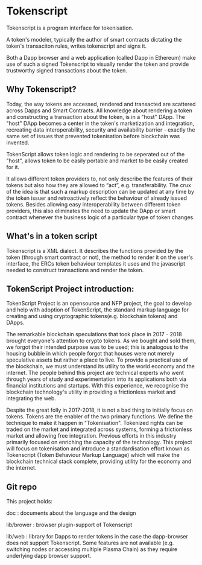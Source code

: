 # Tokenscript

Tokenscript is a program interface for tokenisation.

A token's modeler, typically the author of smart contracts dictating
the token's transaciton rules, writes tokenscript and signs it.

Both a Dapp browser and a web application (called Dapp in Ethereum)
make use of such a signed Tokenscript to visually render the token and
provide trustworthy signed transactions about the token.

## Why Tokenscript?

Today, the way tokens are accessed, rendered and transacted are scattered across Dapps and Smart Contracts. All knowledge about rendering a token and constructing a transaction about the token, is in a "host" DApp. The "host" DApp becomes a center in the token's marketization and integration, recreating data interoperability, security and availability barrier - exactly the same set of issues that prevented tokenisation before blockchain was invented.

TokenScript allows token logic and rendering to be seperated out of the "host", allows token to be easily portable and market to be easily created for it.

It allows different token providers to, not only describe the features of their tokens but also how they are allowed to “act”, e.g. transferability. The crux of the idea is that such a markup description can be updated at any time by the token issuer and retroactively reflect the behaviour of already issued tokens. Besides allowing easy interoperability between different token providers, this also eliminates the need to update the DApp or smart contract whenever the business logic of a particular type of token changes.

## What's in a token script

Tokenscript is a XML dialect. It describes the functions provided by the token (through smart contract or not), the method to render it on the user's interface, the ERCs token behaviour templates it uses and the javascript needed to construct transactions and render the token.

## TokenScript Project introduction: 

TokenScript Project is an opensource and NFP project, the goal to develop and help with adoption of TokenScript, the standard markup language for creating and using cryptographic tokens(e.g. blockchain tokens) and DApps.

The remarkable blockchain speculations that took place in 2017 - 2018 brought everyone's attention to crypto tokens. As we bought and sold them, we forgot their intended purpose was to be used; this is analogous to the housing bubble in which people forgot that houses were not merely speculative assets but rather a place to live. To provide a practical use of the blockchain, we must understand its utility to the world economy and the internet. The people behind this project are technical experts who went through years of study and experimentation into its applications both via financial institutions and startups. With this experience, we recognise the blockchain technology's utility in providing a frictionless market and integrating the web.

Despite the great folly in 2017-2018, it is not a bad thing to initially focus on tokens. Tokens are the enabler of the two primary functions. We define the technique to make it happen in "Tokenisation". Tokenized rights can be traded on the market and integrated across systems, forming a frictionless market and allowing free integration. Previous efforts in this industry primarily focused on enriching the capacity of the technology. This project will focus on tokenisation and introduce a standardisation effort known as Tokenscript (Token Behaviour Markup Language) which will make the blockchain technical stack complete, providing utility for the economy and the internet.


## Git repo

This project holds:

doc
:   documents about the language and the design

lib/brower
:   browser plugin-support of Tokenscript

lib/web
:    library for Dapps to render tokens in the case the dapp-browser does
not support Tokenscript. Some features are not available
(e.g. switching nodes or accessing multiple Plasma Chain) as they
require underlying dapp browser support.
